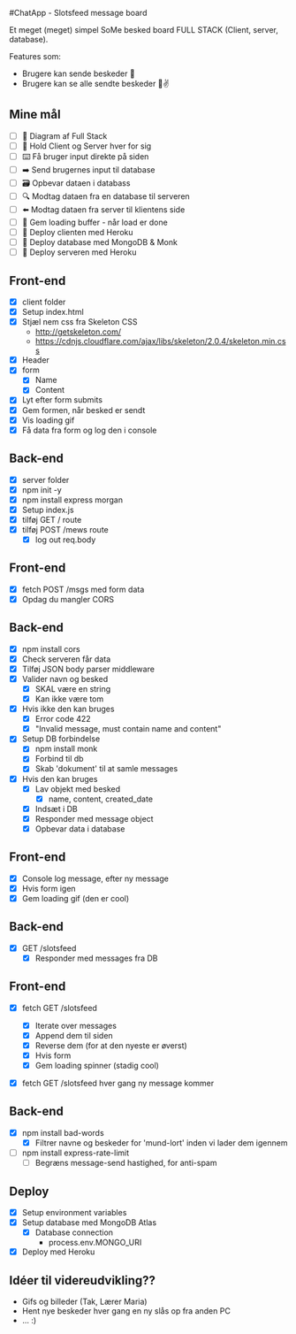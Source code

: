#ChatApp - Slotsfeed message board

Et meget (meget) simpel SoMe besked board FULL STACK (Client, server, database). 

Features som:

* Brugere kan sende beskeder 📧
* Brugere kan se alle sendte beskeder 👀✌

## Mine mål

* [ ] 📝 Diagram af Full Stack
* [ ] 🔎 Hold Client og Server hver for sig
* [ ] ⌨️ Få bruger input direkte på siden
* [ ] ➡️ Send brugernes input til database
* [ ] 🗃 Opbevar dataen i databass
* [ ] 🔍 Modtag dataen fra en database til serveren
* [ ] ⬅️ Modtag dataen fra server til klientens side
* [ ] 🙈 Gem loading buffer - når load er done
* [ ] 🚀 Deploy clienten med Heroku
* [ ] 🚀 Deploy database med MongoDB & Monk
* [ ] 🚀 Deploy serveren med Heroku

## Front-end

* [x] client folder
* [x] Setup index.html
* [x] Stjæl nem css fra Skeleton CSS
  * http://getskeleton.com/
  * https://cdnjs.cloudflare.com/ajax/libs/skeleton/2.0.4/skeleton.min.css
* [x] Header
* [x] form
  * [x] Name
  * [x] Content
* [x] Lyt efter form submits
* [x] Gem formen, når besked er sendt
* [x] Vis loading gif
* [x] Få data fra form og log den i console

## Back-end

* [x] server folder
* [x] npm init -y
* [x] npm install express morgan
* [x] Setup index.js
* [x] tilføj GET / route
* [x] tilføj POST /mews route
  * [x] log out req.body

## Front-end

* [x] fetch POST /msgs med form data
* [x] Opdag du mangler CORS

## Back-end

* [x] npm install cors
* [x] Check serveren får data
* [x] Tilføj JSON body parser middleware
* [x] Valider navn og besked
  * [x] SKAL være en string
  * [x] Kan ikke være tom
* [x] Hvis ikke den kan bruges
  * [x] Error code 422
  * [x] "Invalid message, must contain name and content"
* [x] Setup DB forbindelse
  * [x] npm install monk
  * [x] Forbind til db
  * [x] Skab 'dokument' til at samle messages
* [x] Hvis den kan bruges
  * [x] Lav objekt med besked
    * [x] name, content, created_date
  * [x] Indsæt i DB
  * [x] Responder med message object
  * [x] Opbevar data i database

## Front-end

* [x] Console log message, efter ny message
* [x] Hvis form igen
* [x] Gem loading gif (den er cool)

## Back-end

* [x] GET /slotsfeed
  * [x] Responder med messages fra DB

## Front-end

* [x] fetch GET /slotsfeed
  * [x] Iterate over messages
  * [x] Append dem til siden
  * [x] Reverse dem (for at den nyeste er øverst)
  * [x] Hvis form
  * [x] Gem loading spinner (stadig cool)
* [x] fetch GET /slotsfeed hver gang ny message kommer


## Back-end

* [x] npm install bad-words
  * [x] Filtrer navne og beskeder for 'mund-lort' inden vi lader dem igennem
* [ ] npm install express-rate-limit
  * [ ] Begræns message-send hastighed, for anti-spam

## Deploy

  * [x] Setup environment variables
  * [x] Setup database med MongoDB Atlas
    * [x] Database connection
      * process.env.MONGO_URI
  * [x] Deploy med Heroku

## Idéer til videreudvikling??

* Gifs og billeder (Tak, Lærer Maria)
* Hent nye beskeder hver gang en ny slås op fra anden PC
* ... :)